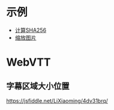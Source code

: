 # 示例

* [计算SHA256](sha256.html)
* [缩放图片](image-scale.html)

# WebVTT

## 字幕区域大小位置

https://jsfiddle.net/LiXiaoming/4dv31brq/
